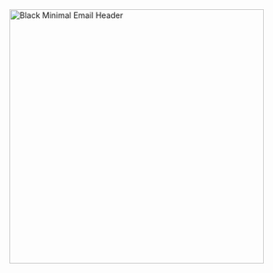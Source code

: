 <img width="450" alt="Black Minimal Email Header" src="https://user-images.githubusercontent.com/125750246/232835871-1c6e51c6-db3b-4619-be3f-a4e46af40435.png">
